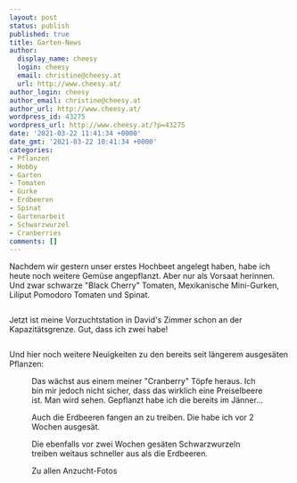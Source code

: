 ```yaml
---
layout: post
status: publish
published: true
title: Garten-News
author:
  display_name: cheesy
  login: cheesy
  email: christine@cheesy.at
  url: http://www.cheesy.at/
author_login: cheesy
author_email: christine@cheesy.at
author_url: http://www.cheesy.at/
wordpress_id: 43275
wordpress_url: http://www.cheesy.at/?p=43275
date: '2021-03-22 11:41:34 +0000'
date_gmt: '2021-03-22 10:41:34 +0000'
categories:
- Pflanzen
- Hobby
- Garten
- Tomaten
- Gurke
- Erdbeeren
- Spinat
- Gartenarbeit
- Schwarzwurzel
- Cranberries
comments: []
---
```

<!-- wp:paragraph -->
Nachdem wir gestern unser erstes Hochbeet angelegt haben, habe ich heute noch weitere Gemüse angepflanzt. Aber nur als Vorsaat herinnen. Und zwar schwarze "Black Cherry" Tomaten, Mexikanische Mini-Gurken, Liliput Pomodoro Tomaten und Spinat.
<!-- /wp:paragraph -->
<!-- wp:image {"id":43269} -->
<figure class="wp-block-image"><img src="{% link _fotos/arbeit/2015-2022-puppet/2021/vorsaat/Gärtnern-019.jpg %}" alt="" class="wp-image-43269"></figure>
<!-- /wp:image -->
<!-- wp:paragraph -->
Jetzt ist meine Vorzuchtstation in David's Zimmer schon an der Kapazitätsgrenze. Gut, dass ich zwei habe!
<!-- /wp:paragraph -->
<!-- wp:image {"id":43271} -->
<figure class="wp-block-image"><img src="{% link _fotos/arbeit/2015-2022-puppet/2021/vorsaat/Gärtnern-021.jpg %}" alt="" class="wp-image-43271"></figure>
<!-- /wp:image -->
<!-- wp:paragraph -->
Und hier noch weitere Neuigkeiten zu den bereits seit längerem ausgesäten Pflanzen:
<!-- /wp:paragraph -->
<!-- wp:image {"id":43267} -->
<figure class="wp-block-image"><img src="{% link _fotos/arbeit/2015-2022-puppet/2021/vorsaat/Gärtnern-017.jpg %}" alt="" class="wp-image-43267"><br>
<figcaption>Das wächst aus einem meiner "Cranberry" Töpfe heraus. Ich bin mir jedoch nicht sicher, dass das wirklich eine Preiselbeere ist. Man wird sehen. Gepflanzt habe ich die bereits im Jänner...</figcaption>
</figure>
<!-- /wp:image -->
<!-- wp:image {"id":43268} -->
<figure class="wp-block-image"><img src="{% link _fotos/arbeit/2015-2022-puppet/2021/vorsaat/Gärtnern-018.jpg %}" alt="" class="wp-image-43268"><br>
<figcaption>Auch die Erdbeeren fangen an zu treiben. Die habe ich vor 2 Wochen ausgesät.</figcaption>
</figure>
<!-- /wp:image -->
<!-- wp:image {"id":43265} -->
<figure class="wp-block-image"><img src="{% link _fotos/arbeit/2015-2022-puppet/2021/vorsaat/Gärtnern-015.jpg %}" alt="" class="wp-image-43265"><br>
<figcaption>Die ebenfalls vor zwei Wochen gesäten Schwarzwurzeln treiben weitaus schneller aus als die Erdbeeren.</figcaption>
</figure>
<!-- /wp:image -->
<!-- wp:image {"id":43272,"linkDestination":"custom"} -->
<figure class="wp-block-image"><a href="{% link _fotos/arbeit/2015-2022-puppet/2021/vorsaat/index.md %}"><img src="{% link _fotos/arbeit/2015-2022-puppet/2021/vorsaat/Gärtnern-022.jpg %}" alt="" class="wp-image-43272"></a><br>
<figcaption>Zu allen Anzucht-Fotos</figcaption>
</figure>
<!-- /wp:image -->
